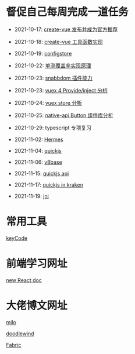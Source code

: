 # 督促自己每周完成一道任务

- 2021-10-17: [create-vue 发布并成为官方推荐](daliyTasks/create-vue-learning.js)

- 2021-10-18: [create-vue 工具函数实现](daliyTasks/create-vue-learning.js)

- 2021-10-19: [configstore](daliyTasks/configstore.js)

- 2021-10-22: [单测覆盖率实现原理](daliyTasks/instrument.md)

- 2021-10-23: [snabbdom 插件能力](daliyTasks/vdom.js)

- 2021-10-23: [vuex 4 Provide/inject 分析](daliyTasks/vuex4.js)

- 2021-10-24: [vuex store 分析](daliyTasks/store.js)

- 2021-10-25: [native-api Button 组件库分析](daliyTasks/button.js)

- 2021-10-29: typescript 专项复习

- 2021-11-02: [Hermes](daliyTasks/Hermes.md)

- 2021-11-04: [quickjs](daliyTasks/quickjs.md)

- 2021-11-06: [v8base](daliyTasks/v8base.md)

- 2021-11-15: [quickjs api](daliyTasks/quickjs.md)

- 2021-11-17: [quickjs in kraken](daliyTasks/kraken.md)

- 2021-11-19: [jni](daliyTasks/jni.md)

# 常用工具
[keyCode](https://www.dute.org/keycodes)

# 前端学习网址
[new React doc](https://beta.reactjs.org/learn)

# 大佬博文网址
[milo](https://www.cnblogs.com/miloyip/archive/2010/07/07/languages_brawl_GI.html)

[doodlewind](https://zhuanlan.zhihu.com/p/102692865)

[Fabric](https://bellard.org/)
